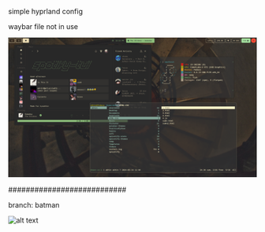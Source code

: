 simple hyprland config

waybar file not in use

![alt text](https://github.com/kysakhin/hyprland/blob/main/20240316_12h15m14s_grim.png)

###########################

branch: batman

![alt text](https://github.com/kysakhin/hyprland/blob/batman/20240421_16h48m44s_grim.png)
